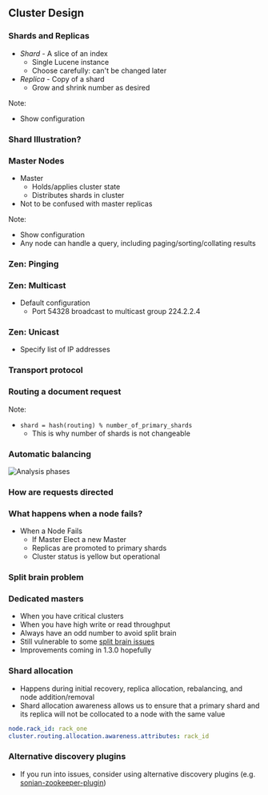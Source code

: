 ## Cluster Design

<!--
* Shards and replicas
* Master and slave nodes
* Discovery
    * Multicast
    * Unicast
* Automatic balancing
* Transport protocol
* How are requests directed?
* What happens when a node fails?
    * Split brain problem
* Designing your application for resiliency
    * Dedicated masters
    * Shard allocation
    * Efficiently indexing into the cluster
        * Bulk indexing
        * River plugins
* Tribes
-->


### Shards and Replicas

* <em>Shard</em> - A slice of an index
    * Single Lucene instance 
    * Choose carefully: can't be changed later
* <em>Replica</em> - Copy of a shard
    * Grow and shrink number as desired

Note: 
* Show configuration


### Shard Illustration?
<div class="shard-illustration"></div>


### Master Nodes

* Master
    * Holds/applies cluster state
    * Distributes shards in cluster
* Not to be confused with master replicas

Note: 
* Show configuration
* Any node can handle a query, including paging/sorting/collating results


### Zen: Pinging


### Zen: Multicast

* Default configuration
    * Port 54328 broadcast to multicast group 224.2.2.4


### Zen: Unicast

* Specify list of IP addresses


### Transport protocol

### Routing a document request

Note:
* ``` shard = hash(routing) % number_of_primary_shards ```
    * This is why number of shards is not changeable


### Automatic balancing

![Analysis phases](images/sharding-replica.svg)


### How are requests directed


### What happens when a node fails?

* When a Node Fails
    * If Master Elect a new Master
    * Replicas are promoted to primary shards
    * Cluster status is yellow but operational


### Split brain problem 


### Dedicated masters

* When you have critical clusters
* When you have high write or read throughput
* Always have an odd number to avoid split brain
* Still vulnerable to some [split brain issues](http://github.com/elasticsearch/elasticsearch/issues/2488)
* Improvements coming in 1.3.0 hopefully


### Shard allocation

* Happens during initial recovery, replica allocation, rebalancing, and node addition/removal
* Shard allocation awareness allows us to ensure that a primary shard and its replica will not be collocated to a node with the same value 

```yaml
node.rack_id: rack_one
cluster.routing.allocation.awareness.attributes: rack_id
```


### Alternative discovery plugins
              
* If you run into issues, consider using alternative discovery plugins (e.g. [sonian-zookeeper-plugin](https://github.com/sonian/elasticsearch-zookeeper))